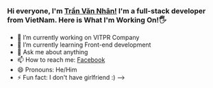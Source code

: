 ### Hi everyone, I'm [Trần Văn Nhân!](https://www.facebook.com/tranvannhantchl1999/) I'm a full-stack developer from VietNam. Here is What I'm Working On!🖐 


- 🔭 I’m currently working on VITPR Company
- 🌱 I’m currently learning Front-end development  
- 💬 Ask me about anything
- 📫 How to reach me: [Facebook](https://www.facebook.com/tranvannhantchl1999/)
- 😄 Pronouns: He/Him
- ⚡ Fun fact: I don't have girlfriend :)
-->
